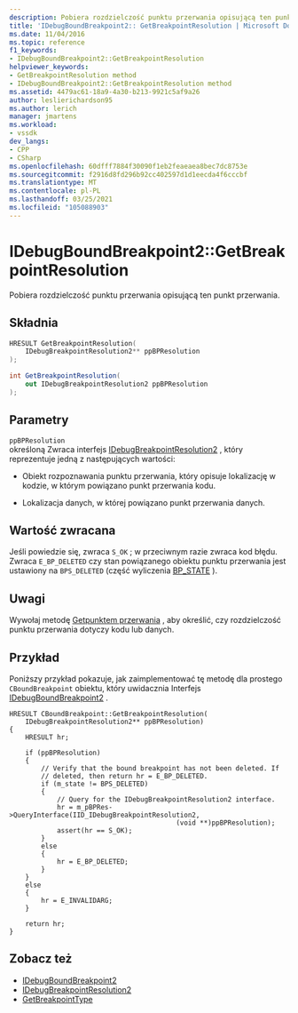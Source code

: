 ```yaml
---
description: Pobiera rozdzielczość punktu przerwania opisującą ten punkt przerwania.
title: 'IDebugBoundBreakpoint2:: GetBreakpointResolution | Microsoft Docs'
ms.date: 11/04/2016
ms.topic: reference
f1_keywords:
- IDebugBoundBreakpoint2::GetBreakpointResolution
helpviewer_keywords:
- GetBreakpointResolution method
- IDebugBoundBreakpoint2::GetBreakpointResolution method
ms.assetid: 4479ac61-18a9-4a30-b213-9921c5af9a26
author: leslierichardson95
ms.author: lerich
manager: jmartens
ms.workload:
- vssdk
dev_langs:
- CPP
- CSharp
ms.openlocfilehash: 60dfff7884f30090f1eb2feaeaea8bec7dc8753e
ms.sourcegitcommit: f2916d8fd296b92cc402597d1d1eecda4f6cccbf
ms.translationtype: MT
ms.contentlocale: pl-PL
ms.lasthandoff: 03/25/2021
ms.locfileid: "105088903"
---
```

# <a name="idebugboundbreakpoint2getbreakpointresolution"></a>IDebugBoundBreakpoint2::GetBreakpointResolution
Pobiera rozdzielczość punktu przerwania opisującą ten punkt przerwania.

## <a name="syntax"></a>Składnia

```cpp
HRESULT GetBreakpointResolution( 
    IDebugBreakpointResolution2** ppBPResolution
);
```

```csharp
int GetBreakpointResolution( 
    out IDebugBreakpointResolution2 ppBPResolution
);
```

## <a name="parameters"></a>Parametry
`ppBPResolution`\
określoną Zwraca interfejs [IDebugBreakpointResolution2](../../../extensibility/debugger/reference/idebugbreakpointresolution2.md) , który reprezentuje jedną z następujących wartości:

- Obiekt rozpoznawania punktu przerwania, który opisuje lokalizację w kodzie, w którym powiązano punkt przerwania kodu.

- Lokalizacja danych, w której powiązano punkt przerwania danych.

## <a name="return-value"></a>Wartość zwracana
Jeśli powiedzie się, zwraca `S_OK` ; w przeciwnym razie zwraca kod błędu. Zwraca `E_BP_DELETED` czy stan powiązanego obiektu punktu przerwania jest ustawiony na `BPS_DELETED` (część wyliczenia [BP_STATE](../../../extensibility/debugger/reference/bp-state.md) ).

## <a name="remarks"></a>Uwagi
Wywołaj metodę [Getpunktem przerwania](../../../extensibility/debugger/reference/idebugbreakpointresolution2-getbreakpointtype.md) , aby określić, czy rozdzielczość punktu przerwania dotyczy kodu lub danych.

## <a name="example"></a>Przykład
Poniższy przykład pokazuje, jak zaimplementować tę metodę dla prostego `CBoundBreakpoint` obiektu, który uwidacznia Interfejs [IDebugBoundBreakpoint2](../../../extensibility/debugger/reference/idebugboundbreakpoint2.md) .

```
HRESULT CBoundBreakpoint::GetBreakpointResolution(
    IDebugBreakpointResolution2** ppBPResolution)
{
    HRESULT hr;

    if (ppBPResolution)
    {
        // Verify that the bound breakpoint has not been deleted. If
        // deleted, then return hr = E_BP_DELETED.
        if (m_state != BPS_DELETED)
        {
            // Query for the IDebugBreakpointResolution2 interface.
            hr = m_pBPRes->QueryInterface(IID_IDebugBreakpointResolution2,
                                          (void **)ppBPResolution);
            assert(hr == S_OK);
        }
        else
        {
            hr = E_BP_DELETED;
        }
    }
    else
    {
        hr = E_INVALIDARG;
    }

    return hr;
}
```

## <a name="see-also"></a>Zobacz też
- [IDebugBoundBreakpoint2](../../../extensibility/debugger/reference/idebugboundbreakpoint2.md)
- [IDebugBreakpointResolution2](../../../extensibility/debugger/reference/idebugbreakpointresolution2.md)
- [GetBreakpointType](../../../extensibility/debugger/reference/idebugbreakpointresolution2-getbreakpointtype.md)
